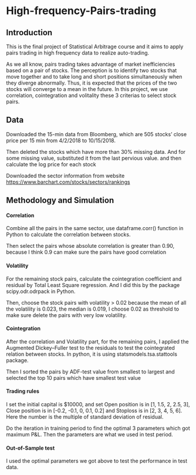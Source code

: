 # High-frequency-Pairs-trading
## Introduction
This is the final project of Statistical Arbitrage course and it aims to apply pairs trading in high frequency data to realize auto-trading.

As we all know, pairs trading takes advantage of market inefficiencies based on a pair of stocks. The perception is to identify two stocks that move together and to take long and short positions simultaneously when they diverge abnormally. Thus, it is expected that the prices of the two stocks will converge to a mean in the future. In this project, we use correlation, cointegration and volitality these 3 criterias to select stock pairs.

## Data
Downloaded the 15-min data from Bloomberg, which are 505 stocks’ close price per 15 min from 4/2/2018 to 10/15/2018. 

Then deleted the stocks which have more than 30% missing data. And for some missing value, substituted it from the last pervious value.
and then calculate the log price for each stock

Downloaded the sector information from website https://www.barchart.com/stocks/sectors/rankings

## Methodology and Simulation
#### Correlation
Combine all the pairs in the same sector, use dataframe.corr() function in Python to calculate the correlation between stocks. 

Then select the pairs whose absolute correlation is greater than 0.90, because I think 0.9 can make sure the pairs have good correlation
#### Volatility
For the remaining stock pairs, calculate the cointegration coefficient and residual by Total Least Square regression. And I did this by the package scipy.odr.odrpack in Python. 

Then, choose the stock pairs with volatility > 0.02 because the mean of all the volatility is 0.023, the median is 0.019, I choose 0.02 as threshold to make sure delete the pairs with very low volatility.
#### Cointegration
After the correlation and Volatility part, for the remaining pairs, I applied the Augmented Dickey–Fuller test to the residuals to test the cointegrated relation between stocks. In python, it is using statsmodels.tsa.stattools package.

Then I sorted the pairs by ADF-test value from smallest to largest and selected the top 10 pairs which have smallest test value
#### Trading rules
I set the initial capital is $10000, and set Open position is in [1, 1.5, 2, 2.5, 3], Close position is in [-0.2, -0.1, 0, 0.1, 0.2] and Stoploss is in [2, 3, 4, 5, 6]. Here the number is the multiple of standard deviation of residual.

Do the iteration in training period to find the optimal 3 parameters which got maximum P&L. Then the parameters are what we used in test period.

#### Out-of-Sample test
I used the optimal parameters we got above to test the performance in test data.
